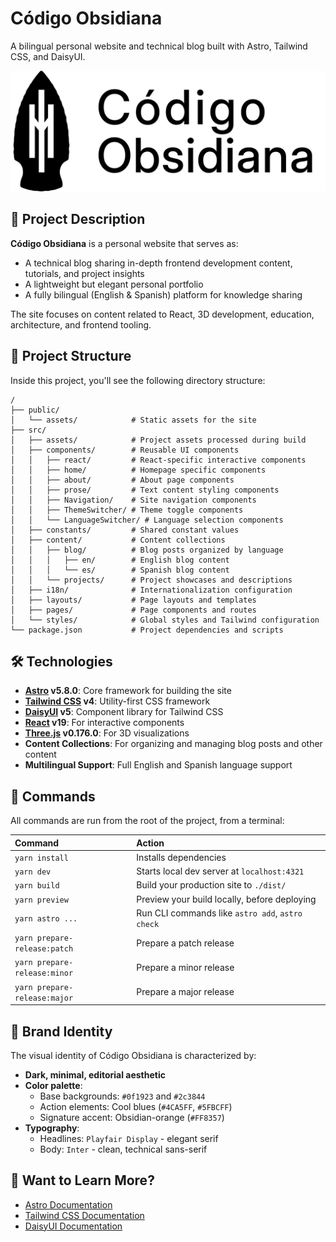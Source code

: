 # Código Obsidiana

A bilingual personal website and technical blog built with Astro, Tailwind CSS, and DaisyUI.

![Código Obsidiana](public/assets/logo.svg)

## 📝 Project Description

**Código Obsidiana** is a personal website that serves as:

- A technical blog sharing in-depth frontend development content, tutorials, and project insights
- A lightweight but elegant personal portfolio
- A fully bilingual (English & Spanish) platform for knowledge sharing

The site focuses on content related to React, 3D development, education, architecture, and frontend tooling.

## 🚀 Project Structure

Inside this project, you'll see the following directory structure:

```text
/
├── public/
│   └── assets/            # Static assets for the site
├── src/
│   ├── assets/            # Project assets processed during build
│   ├── components/        # Reusable UI components
│   │   ├── react/         # React-specific interactive components
│   │   ├── home/          # Homepage specific components
│   │   ├── about/         # About page components
│   │   ├── prose/         # Text content styling components
│   │   ├── Navigation/    # Site navigation components
│   │   ├── ThemeSwitcher/ # Theme toggle components
│   │   └── LanguageSwitcher/ # Language selection components
│   ├── constants/         # Shared constant values
│   ├── content/           # Content collections
│   │   ├── blog/          # Blog posts organized by language
│   │   │   ├── en/        # English blog content
│   │   │   └── es/        # Spanish blog content
│   │   └── projects/      # Project showcases and descriptions
│   ├── i18n/              # Internationalization configuration
│   ├── layouts/           # Page layouts and templates
│   ├── pages/             # Page components and routes
│   └── styles/            # Global styles and Tailwind configuration
└── package.json           # Project dependencies and scripts
```

## 🛠️ Technologies

- **[Astro](https://astro.build/) v5.8.0**: Core framework for building the site
- **[Tailwind CSS](https://tailwindcss.com/) v4**: Utility-first CSS framework
- **[DaisyUI](https://daisyui.com/) v5**: Component library for Tailwind CSS
- **[React](https://reactjs.org/) v19**: For interactive components
- **[Three.js](https://threejs.org/) v0.176.0**: For 3D visualizations
- **Content Collections**: For organizing and managing blog posts and other content
- **Multilingual Support**: Full English and Spanish language support

## 🧞 Commands

All commands are run from the root of the project, from a terminal:

| Command                        | Action                                           |
| :----------------------------- | :----------------------------------------------- |
| `yarn install`                 | Installs dependencies                            |
| `yarn dev`                     | Starts local dev server at `localhost:4321`      |
| `yarn build`                   | Build your production site to `./dist/`          |
| `yarn preview`                 | Preview your build locally, before deploying     |
| `yarn astro ...`               | Run CLI commands like `astro add`, `astro check` |
| `yarn prepare-release:patch`   | Prepare a patch release                          |
| `yarn prepare-release:minor`   | Prepare a minor release                          |
| `yarn prepare-release:major`   | Prepare a major release                          |

## 🎨 Brand Identity

The visual identity of Código Obsidiana is characterized by:

- **Dark, minimal, editorial aesthetic**
- **Color palette**: 
  - Base backgrounds: `#0f1923` and `#2c3844`
  - Action elements: Cool blues (`#4CA5FF`, `#5FBCFF`)
  - Signature accent: Obsidian-orange (`#FF8357`)
- **Typography**:
  - Headlines: `Playfair Display` - elegant serif
  - Body: `Inter` - clean, technical sans-serif

## 👀 Want to Learn More?

- [Astro Documentation](https://docs.astro.build)
- [Tailwind CSS Documentation](https://tailwindcss.com/docs)
- [DaisyUI Documentation](https://daisyui.com/docs)
